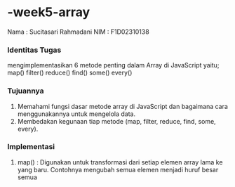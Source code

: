 # -week5-array

Nama : Sucitasari Rahmadani
NIM  : F1D02310138

### Identitas Tugas
mengimplementasikan 6 metode penting dalam Array di JavaScript yaitu;
map()
filter()
reduce()
find()
some()
every()

### Tujuannya
1. Memahami fungsi dasar metode array di JavaScript dan bagaimana cara menggunakannya untuk mengelola data.
2. Membedakan kegunaan tiap metode (map, filter, reduce, find, some, every).

### Implementasi
1. map() : Digunakan untuk transformasi dari setiap elemen array lama ke yang baru. Contohnya mengubah semua elemen menjadi huruf besar semua

